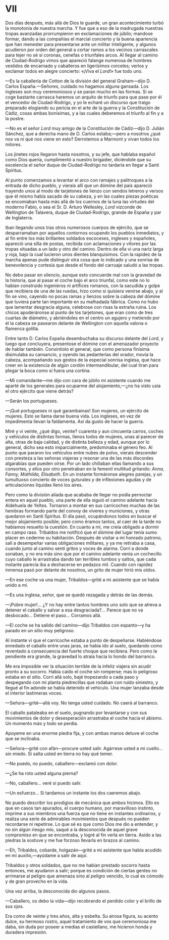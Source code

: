 # VII

Dos días después, más allá de Dios le guarde, un gran acontecimiento turbó la
monotonía de nuestra marcha. Y fue que a eso de la madrugada nuestras tropas
avanzadas prorrumpieron en exclamaciones de júbilo; mandose formar, dando a las
compañías el marcial concierto y la buena apariencia que han menester para
presentarse ante un militar inteligente, y algunos acudieron por orden del
general a cortar ramos a los vecinos carrascales para tejer no sé si coronas,
cenefas o triunfales arcos. Al llegar al camino de Ciudad-Rodrigo vimos que
apareció falange numerosa de hombres vestidos de encarnado y caballeros en
ligerísimos corceles; verlos y exclamar todos en alegre concierto: «¡Viva el
*Lord!»* fue todo uno.

—Es la caballería de Cotton de la división del general Graham—dijo D. Carlos
España.—Señores, cuidado no hagamos alguna gansada. Los ingleses son muy
ceremoniosos y se paran mucho en las formas. Si se coge bastante carrasca
haremos un arquito de triunfo para que pase por él el vencedor de
Ciudad-Rodrigo, y yo le echaré un discurso que traigo preparado elogiando su
pericia en el arte de la guerra y la Constitución de Cádiz, cosas ambas
bonísimas, y a las cuales deberemos el triunfo al fin y a la postre.

—No es el señor *Lord* muy amigo de la Constitución de Cádiz—dijo D. Julián
Sánchez, que a derecha mano de D. Carlos estaba;—pero a nosotros ¿qué nos va
ni qué nos viene en esto? Derrotemos a Marmont y vivan todos los milores.

Los jinetes rojos llegaron hasta nosotros, y su jefe, que hablaba español como
Dios quería, cumplimentó a nuestro brigadier, diciéndole que su excelencia el
señor duque de Ciudad-Rodrigo no tardaría en llegar a Santi Spíritus. 

Al punto comenzamos a levantar el arco con ramajes y palitroques a la entrada
de dicho pueblo, y vierais allí que un dómine del país apareció trayendo unos
al modo de tarjetones de lienzo con sendos letreros y versos que él mismo había
sacado de su cabeza, y en las cuales piezas poéticas se encomiaban hasta más
allá de los cuernos de la luna las virtudes del moderno Fabio, o sea el Sr. D.
Arturo Wellesley, *Lord* vizconde de Wellington de Talavera, duque de
Ciudad-Rodrigo, grande de España y par de Inglaterra.

Iban llegando unos tras otros numerosos cuerpos de ejército, que se
desparramaban por aquellos contornos ocupando los pueblos inmediatos, y al fin
entre los más brillantes soldados escoceses, ingleses y españoles, apareció una
silla de postas, recibida con aclamaciones y vítores por las tropas situadas
a un lado y otro del camino. Dentro de ella vi una nariz larga y roja, bajo la
cual lucieron unos dientes blanquísimos. Con la rapidez de la marcha apenas
pude distinguir otra cosa que lo indicado y una sonrisa de benevolencia
y cortesía que desde el fondo del carruaje saludó a las tropas.

No debo pasar en silencio, aunque esto concuerde mal con la gravedad de la
historia, que al pasar el coche bajo el arco triunfal, como este no lo habían
construido ingenieros ni artífices romanos, con la sacudida y golpe que
recibiera de una de las ruedas, hizo como si quisiera venirse abajo, y al fin
se vino, cayendo no pocas ramas y lienzos sobre la cabeza del dómine que
tuviera parte tan importante en su malhadada fábrica. Como no hubo que lamentar
desgracia alguna, celebrose con risas la extraña ruina. Los chicos apoderáronse
al punto de los tarjetones, que eran como de tres cuartas de diámetro,
y abriéndoles en el centro un agujero y metiendo por él la cabeza se pasearon
delante de Wellington con aquella valona o flamenca golilla.

Entre tanto D. Carlos España desembuchaba su discurso delante del *Lord*,
y luego que concluyera, presentose el dómine con el amenazador proyecto de
hablar también. Consintiolo el general, que como persona finísima disimulaba su
cansancio, y oyendo las pedanterías del orador, movía la cabeza, acompañando
sus gestos de la especial sonrisa inglesa, que hace creer en la existencia de
algún cordón intermandibular, del cual tiran para plegar la boca como si fuera
una cortina.

—Mi comandante—me dijo con cara de júbilo mi asistente cuando me aparté de los
generales para ocuparme del alojamiento,—¿no ha visto usía el otro ejército
que viene detrás?

—Serán los portugueses.

—¡Qué portugueses ni qué garambainas! Son mujeres, un ejército de mujeres. Esto
se llama darse buena vida. Los ingleses, en vez de impedimenta llevan la
faldamenta. Así da gusto de hacer la guerra.

Miré y vi veinte, ¿qué digo, veinte? cuarenta y aun cincuenta carros, coches
y vehículos de distintas formas, llenos todos de mujeres, unas al parecer de
alta, otras de baja calidad, y de distinta belleza y edad, aunque por lo
general, dicho sea esto imparcialmente, predominaba el género feo. Al punto que
pararon los vehículos entre nubes de polvo, vierais descender con presteza
a las señoras viajeras y resonar una de las más discordes algarabías que pueden
oírse. Por un lado chillaban ellas llamando a sus consortes, y ellos por otro
penetraban en la femenil multitud gritando: *Anna, Fanny, Mathilda, Elisabeth*.
En un instante formáronse alegres parejas, y un tumultuoso concierto de voces
guturales y de inflexiones agudas y de articulaciones líquidas llenó los aires.

Pero como la división aliada que acababa de llegar no podía pernoctar entera en
aquel pueblo, una parte de ella siguió el camino adelante hacia Aldehuela de
Yeltes. Tornaron a montar en sus carricoches muchas de las hembras formando
parte del convoy de víveres y municiones, y otras quedaron en Santi Spíritus.
El día pasó, ocupándonos todos en buscar el mejor alojamiento posible; pero
como éramos tantos, al caer de la tarde no habíamos resuelto la cuestión. En
cuanto a mí, me creía obligado a dormir en campo raso. Tribaldos me notificó
que el dómine del lugar tenía sumo placer en cederme su habitación. Después de
visitar a mi honrado patrono, salí a desempeñar varias obligaciones militares,
y ya me retiraba a casa, cuando junto al camino sentí gritos y voces de alarma.
Corrí a donde sonaban, y no era más sino que por el camino adelante venía un
cochecillo cuyo caballo le arrastraba dando tan terribles tumbos y saltos, que
cada instante parecía iba a deshacerse en pedazos mil. Cuando con rapidez
inmensa pasó por delante de nosotros, un grito de mujer hirió mis oídos.

—En ese coche va una mujer, Tribaldos—grité a mi asistente que se había unido
a mí.

—Es una inglesa, señor, que se quedó rezagada y detrás de las demás.

—¡Pobre mujer!… ¿Y no hay entre tantos hombres uno solo que se atreva a detener
el caballo y salvar a esa desgraciada?… Parece que no va desbocado… Detiene el
paso… Corramos allá.

—El coche se ha salido del camino—dijo Tribaldos con espanto—y ha parado en un
sitio muy peligroso.

Al instante vi que el carricoche estaba a punto de despeñarse. Habiéndose
enredado el caballo entre unas jaras, se había ido al suelo, quedando como
reventado a consecuencia del fuerte choque que recibiera. Pero como la
pendiente era grande, la gravedad lo atraía hacia lo hondo del barranco.

Me era imposible ver la situación terrible de la infeliz viajera sin acudir
pronto a su socorro. Había caído el coche sin romperse; mas lo peligroso estaba
en el sitio. Corrí allá solo, bajé tropezando a cada paso y despegando con mi
planta piedrecillas que rodaban con ruido siniestro, y llegué al fin adonde se
había detenido el vehículo. Una mujer lanzaba desde el interior lastimeras
voces.

—Señora—grité—allá voy. No tenga usted cuidado. No caerá al barranco.

El caballo pataleaba en el suelo, pugnando por levantarse y con sus movimientos
de dolor y desesperación arrastraba el coche hacia el abismo. Un momento más
y todo se perdía.

Apoyeme en una enorme piedra fija, y con ambas manos detuve el coche que se
inclinaba.

—Señora—grité con afán—procure usted salir. Agárrese usted a mi cuello… sin
miedo. Si salta usted en tierra no hay qué temer.

—No puedo, no puedo, caballero—exclamó con dolor.

—¿Se ha roto usted alguna pierna?

—No, caballero… veré si puedo salir.

—Un esfuerzo… Si tardamos un instante los dos caeremos abajo.

No puedo describir los prodigios de mecánica que ambos hicimos. Ello es que en
casos tan apurados, el cuerpo humano, por maravilloso instinto, imprime a sus
miembros una fuerza que no tiene en instantes ordinarios, y realiza una serie
de admirables movimientos que después no pueden recordarse ni repetirse. Lo que
sé es que como Dios me dio a entender, y no sin algún riesgo mío, saqué a la
desconocida de aquel grave compromiso en que se encontraba, y logré al fin
verla en tierra. Asido a las piedras la sostuve y me fue forzoso llevarla en
brazos al camino.

—Eh, Tribaldos, cobarde, holgazán—grité a mi asistente que había acudido en mi
auxilio,—ayúdame a salir de aquí.

Tribaldos y otros soldados, que no me habían prestado socorro hasta entonces,
me ayudaron a salir; porque es condición de ciertas gentes no arrimarse al
peligro que amenaza sino al peligro vencido, lo cual es cómodo y de gran
provecho en la vida.

Una vez arriba, la desconocida dio algunos pasos.

—Caballero, os debo la vida—dijo recobrando el perdido color y el brillo de sus
ojos.

Era como de veinte y tres años, alta y esbelta. Su airosa figura, su acento
dulce, su hermoso rostro, aquel tratamiento de vos que ceremoniosa me daba, sin
duda por poseer a medias el castellano, me hicieron honda y duradera impresión.
